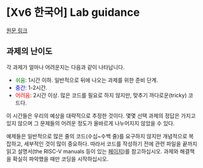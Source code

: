# [Xv6 한국어] Lab guidance

[원문 링크](https://pdos.csail.mit.edu/6.828/2022/labs/guidance.html)

## 과제의 난이도

각 과제가 얼마나 어려운지는 다음과 같이 나타납니다.

- <span style="color: green">쉬움</span>: 1시간 이하. 일반적으로 뒤에 나오는 과제를 위한 준비 단계.
- <span style="color: blue">중간</span>: 1-2시간.
- <span style="color: red">어려움</span>: 2시간 이상. 많은 코드를 필요로 하지 않지만, 맞추기 까다로운(tricky) 코드다.

이 시간들은 우리의 예상을 대략적으로 추정한 것이다. 몇몇 선택 과제의 정답은 가지고 있지 않으며 그 문제들의 어려운 정도가 올바르게 나누어지지 않았을 수 있다. 

예제들은 일반적으로 많은 줄의 코드(수십~수백 줄)를 요구하지 않지만 개념적으로 복잡하고, 세부적인 것이 많이 중요하다. 따라서 코드를 작성하기 전에 관련 파일을 끝까지 읽고 설명서(the RISC-V manuals 등이 있는 [페이지](https://pdos.csail.mit.edu/6.828/2022/reference.html))를 참고하십시오. 과제와 해결책을 확실히 파악했을 때만 코딩을 시작하십시오. 
